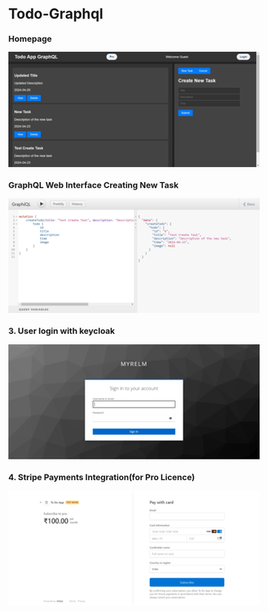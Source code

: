 ﻿# Todo-Graphql
### Homepage
![Image Description](static/images/homepage.png)

### GraphQL Web Interface Creating New Task 
![Image Description](static/images/create.png)

### 3.	User login with keycloak
![Image Description](static/images/signin.png)

### 4.	Stripe Payments Integration(for Pro Licence)
![Image Description](static/images/payments.png)
